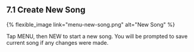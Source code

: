 ---
---

## 7.1 Create New Song

{% flexible_image link="menu-new-song.png" alt="New Song" %}

Tap MENU, then NEW to start a new song. You will be prompted to save current song if any changes were made.
